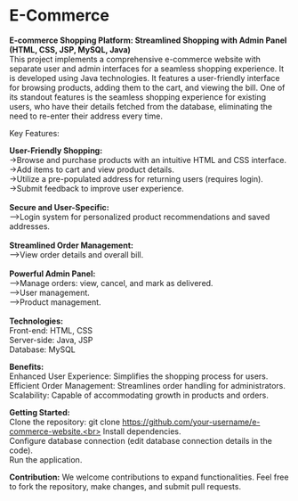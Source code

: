 # E-Commerce
<B>E-commerce Shopping Platform: Streamlined Shopping with Admin Panel (HTML, CSS, JSP, MySQL, Java)</B><br>
This project implements a comprehensive e-commerce website with separate user and admin interfaces for a seamless shopping experience. It is developed using Java technologies. It features a user-friendly interface for browsing products, adding them to the cart, and viewing the bill. One of its standout features is the seamless shopping experience for existing users, who have their details fetched from the database, eliminating the need to re-enter their address every time.

Key Features:

<b>User-Friendly Shopping:</b><br>
->Browse and purchase products with an intuitive HTML and CSS interface.<br>
->Add items to cart and view product details.<br>
->Utilize a pre-populated address for returning users (requires login).<br>
->Submit feedback to improve user experience.<br>
<br>
<b>Secure and User-Specific:</b><br>
-->Login system for personalized product recommendations and saved addresses.<br>
<br>
<b>Streamlined Order Management:</b><br>
-->View order details and overall bill.<br>
<br>
<b>Powerful Admin Panel:</b><br>
-->Manage orders: view, cancel, and mark as delivered.<br>
-->User management. <br>
-->Product management.<br>
<br>
<b>Technologies:</b><br>
Front-end: HTML, CSS<br>
Server-side: Java, JSP<br>
Database: MySQL<br>

<b>Benefits:</b><br>
Enhanced User Experience: Simplifies the shopping process for users.<br>
Efficient Order Management: Streamlines order handling for administrators.<br>
Scalability: Capable of accommodating growth in products and orders.<br>

<b>Getting Started:</b><br>
Clone the repository: git clone https://github.com/your-username/e-commerce-website.<br>
Install dependencies.<br>
Configure database connection (edit database connection details in the code).<br>
Run the application.<br>    

<b>Contribution:</b>
We welcome contributions to expand functionalities. Feel free to fork the repository, make changes, and submit pull requests.
